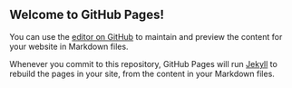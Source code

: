 ## Welcome to GitHub Pages!

You can use the [editor on GitHub](https://github.com/ruanweiqq/ruanweiqq.github.io/edit/master/README.md) to maintain and preview the content for your website in Markdown files.

Whenever you commit to this repository, GitHub Pages will run [Jekyll](https://jekyllrb.com/) to rebuild the pages in your site, from the content in your Markdown files.
